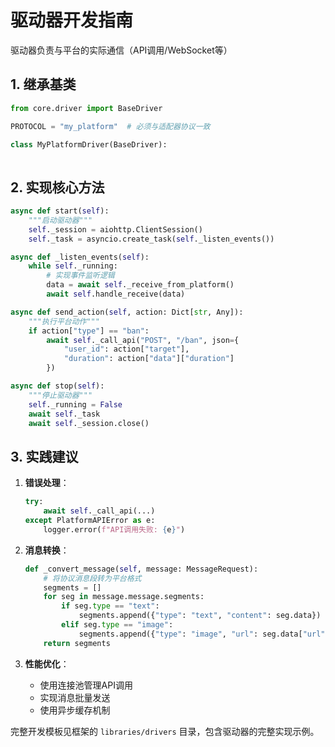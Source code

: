 # 驱动器开发指南

驱动器负责与平台的实际通信（API调用/WebSocket等）

## 1. 继承基类

```python
from core.driver import BaseDriver

PROTOCOL = "my_platform"  # 必须与适配器协议一致

class MyPlatformDriver(BaseDriver):
    
```

## 2. 实现核心方法

```python
async def start(self):
    """启动驱动器"""
    self._session = aiohttp.ClientSession()
    self._task = asyncio.create_task(self._listen_events())

async def _listen_events(self):
    while self._running:
        # 实现事件监听逻辑
        data = await self._receive_from_platform()
        await self.handle_receive(data)

async def send_action(self, action: Dict[str, Any]):
    """执行平台动作"""
    if action["type"] == "ban":
        await self._call_api("POST", "/ban", json={
            "user_id": action["target"],
            "duration": action["data"]["duration"]
        })

async def stop(self):
    """停止驱动器"""
    self._running = False
    await self._task
    await self._session.close()
```

## 3. 实践建议

1. **错误处理**：

   ```python
   try:
       await self._call_api(...)
   except PlatformAPIError as e:
       logger.error(f"API调用失败: {e}")
   ```

2. **消息转换**：

   ```python
   def _convert_message(self, message: MessageRequest):
       # 将协议消息段转为平台格式
       segments = []
       for seg in message.message.segments:
           if seg.type == "text":
               segments.append({"type": "text", "content": seg.data})
           elif seg.type == "image":
               segments.append({"type": "image", "url": seg.data["url"]})
       return segments
   ```

3. **性能优化**：
   - 使用连接池管理API调用
   - 实现消息批量发送
   - 使用异步缓存机制

完整开发模板见框架的 `libraries/drivers` 目录，包含驱动器的完整实现示例。
